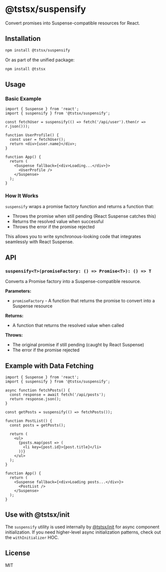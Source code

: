 # @tstsx/suspensify

Convert promises into Suspense-compatible resources for React.

## Installation

```bash
npm install @tstsx/suspensify
```

Or as part of the unified package:

```bash
npm install @tstsx
```

## Usage

### Basic Example

```tsx
import { Suspense } from 'react';
import { suspensify } from '@tstsx/suspensify';

const fetchUser = suspensify(() => fetch('/api/user').then(r => r.json()));

function UserProfile() {
  const user = fetchUser();
  return <div>{user.name}</div>;
}

function App() {
  return (
    <Suspense fallback={<div>Loading...</div>}>
      <UserProfile />
    </Suspense>
  );
}
```

### How It Works

`suspensify` wraps a promise factory function and returns a function that:
- Throws the promise when still pending (React Suspense catches this)
- Returns the resolved value when successful
- Throws the error if the promise rejected

This allows you to write synchronous-looking code that integrates seamlessly with React Suspense.

## API

### `suspensify<T>(promiseFactory: () => Promise<T>): () => T`

Converts a Promise factory into a Suspense-compatible resource.

**Parameters:**
- `promiseFactory` - A function that returns the promise to convert into a Suspense resource

**Returns:**
- A function that returns the resolved value when called

**Throws:**
- The original promise if still pending (caught by React Suspense)
- The error if the promise rejected

## Example with Data Fetching

```tsx
import { Suspense } from 'react';
import { suspensify } from '@tstsx/suspensify';

async function fetchPosts() {
  const response = await fetch('/api/posts');
  return response.json();
}

const getPosts = suspensify(() => fetchPosts());

function PostList() {
  const posts = getPosts();
  
  return (
    <ul>
      {posts.map(post => (
        <li key={post.id}>{post.title}</li>
      ))}
    </ul>
  );
}

function App() {
  return (
    <Suspense fallback={<div>Loading posts...</div>}>
      <PostList />
    </Suspense>
  );
}
```

## Use with @tstsx/init

The `suspensify` utility is used internally by [@tstsx/init](../init) for async component initialization. If you need higher-level async initialization patterns, check out the `withInitializer` HOC.

## License

MIT
